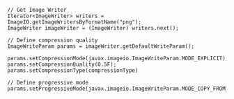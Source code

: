     // Get Image Writer
    Iterator<ImageWriter> writers = ImageIO.getImageWritersByFormatName("png");
    ImageWriter imageWriter = (ImageWriter) writers.next();

    // Define compression quality
    ImageWriteParam params = imageWriter.getDefaultWriteParam();

    params.setCompressionMode(javax.imageio.ImageWriteParam.MODE_EXPLICIT);
    params.setCompressionQuality(0.5F);
    params.setCompressionType(compressionType)

    // Define progressive mode
    params.setProgressiveMode(javax.imageio.ImageWriteParam.MODE_COPY_FROM_METADATA);
